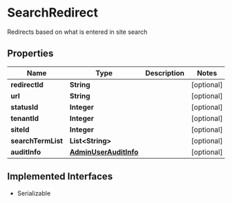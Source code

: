

# SearchRedirect

Redirects based on what is entered in site search

## Properties

| Name | Type | Description | Notes |
|------------ | ------------- | ------------- | -------------|
|**redirectId** | **String** |  |  [optional] |
|**url** | **String** |  |  [optional] |
|**statusId** | **Integer** |  |  [optional] |
|**tenantId** | **Integer** |  |  [optional] |
|**siteId** | **Integer** |  |  [optional] |
|**searchTermList** | **List&lt;String&gt;** |  |  [optional] |
|**auditInfo** | [**AdminUserAuditInfo**](AdminUserAuditInfo.md) |  |  [optional] |


## Implemented Interfaces

* Serializable


